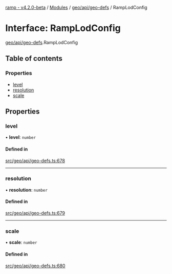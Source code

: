 [ramp - v4.2.0-beta](../README.md) / [Modules](../modules.md) / [geo/api/geo-defs](../modules/geo_api_geo_defs.md) / RampLodConfig

# Interface: RampLodConfig

[geo/api/geo-defs](../modules/geo_api_geo_defs.md).RampLodConfig

## Table of contents

### Properties

- [level](geo_api_geo_defs.RampLodConfig.md#level)
- [resolution](geo_api_geo_defs.RampLodConfig.md#resolution)
- [scale](geo_api_geo_defs.RampLodConfig.md#scale)

## Properties

### level

• **level**: `number`

#### Defined in

[src/geo/api/geo-defs.ts:678](https://github.com/sharvenp/ramp4-docs/blob/c6cdb39/src/geo/api/geo-defs.ts#L678)

___

### resolution

• **resolution**: `number`

#### Defined in

[src/geo/api/geo-defs.ts:679](https://github.com/sharvenp/ramp4-docs/blob/c6cdb39/src/geo/api/geo-defs.ts#L679)

___

### scale

• **scale**: `number`

#### Defined in

[src/geo/api/geo-defs.ts:680](https://github.com/sharvenp/ramp4-docs/blob/c6cdb39/src/geo/api/geo-defs.ts#L680)
